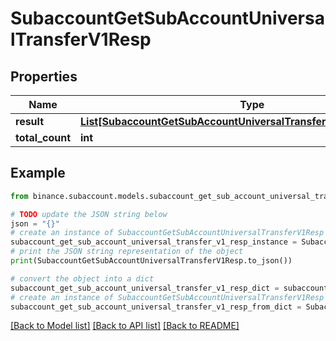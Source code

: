# SubaccountGetSubAccountUniversalTransferV1Resp


## Properties

Name | Type | Description | Notes
------------ | ------------- | ------------- | -------------
**result** | [**List[SubaccountGetSubAccountUniversalTransferV1RespResultInner]**](SubaccountGetSubAccountUniversalTransferV1RespResultInner.md) |  | [optional] 
**total_count** | **int** |  | [optional] 

## Example

```python
from binance.subaccount.models.subaccount_get_sub_account_universal_transfer_v1_resp import SubaccountGetSubAccountUniversalTransferV1Resp

# TODO update the JSON string below
json = "{}"
# create an instance of SubaccountGetSubAccountUniversalTransferV1Resp from a JSON string
subaccount_get_sub_account_universal_transfer_v1_resp_instance = SubaccountGetSubAccountUniversalTransferV1Resp.from_json(json)
# print the JSON string representation of the object
print(SubaccountGetSubAccountUniversalTransferV1Resp.to_json())

# convert the object into a dict
subaccount_get_sub_account_universal_transfer_v1_resp_dict = subaccount_get_sub_account_universal_transfer_v1_resp_instance.to_dict()
# create an instance of SubaccountGetSubAccountUniversalTransferV1Resp from a dict
subaccount_get_sub_account_universal_transfer_v1_resp_from_dict = SubaccountGetSubAccountUniversalTransferV1Resp.from_dict(subaccount_get_sub_account_universal_transfer_v1_resp_dict)
```
[[Back to Model list]](../README.md#documentation-for-models) [[Back to API list]](../README.md#documentation-for-api-endpoints) [[Back to README]](../README.md)


